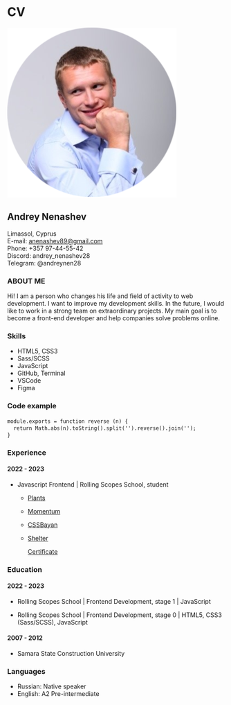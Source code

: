 # CV

![Picture](img/cv_img.png)
## **Andrey Nenashev**
 
Limassol, Cyprus\
E-mail: anenashev89@gmail.com\
Phone: +357 97-44-55-42\
Discord: andrey_nenashev28\
Telegram: @andreynen28
### **ABOUT ME**
Hi! I am a person who changes his life and field of activity to web development. I want to improve my development skills. In the future, I would like to work in a strong team on extraordinary projects. My main goal is to become a front-end developer and help companies solve problems online.
### **Skills**
- HTML5, CSS3
- Sass/SCSS
- JavaScript
- GitHub, Terminal
- VSCode
- Figma
 
### **Code example**
```
module.exports = function reverse (n) {
  return Math.abs(n).toString().split('').reverse().join(''); 
}
```
### **Experience**

#### 2022 - 2023

- Javascript Frontend | Rolling Scopes School, student
  - [Plants](https://rolling-scopes-school.github.io/andrey28121989-JSFEPRESCHOOL2022Q4/plants/)
  - [Momentum](https://andrey28121989-momentum.netlify.app/)
  - [CSSBayan](https://andrey28121989.github.io/cssBayan/cssBayan/index.html)
  - [Shelter](https://andrey28121989.github.io/shelter/shelter/index.html)

    [Certificate](https://app.rs.school/certificate/upj3fxx0)

### **Education**

#### 2022 - 2023
- Rolling Scopes School | Frontend Development, stage 1 | JavaScript

- Rolling Scopes School | Frontend Development, stage 0 | HTML5, CSS3 (Sass/SCSS), JavaScript
#### 2007 - 2012
- Samara State Construction University
 
### **Languages**
- Russian: Native speaker
- English: A2 Pre-intermediate
